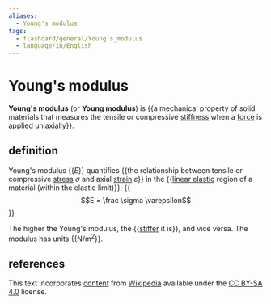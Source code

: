 ```yaml
---
aliases:
  - Young's modulus
tags:
  - flashcard/general/Young's_modulus
  - language/in/English
---
```


# Young's modulus

__Young's modulus__ (or __Young modulus__) is {{a mechanical property of solid materials that measures the tensile or compressive [stiffness](stiffness.md) when a [force](force.md) is applied uniaxially}}. <!--SR:!2024-05-30,11,270-->

## definition

Young's modulus {{$E$}} quantifies {{the relationship between tensile or compressive [stress](stress%20(mechanics).md) $\sigma$ and axial [strain](strain%20(mechanics).md) $\varepsilon$}} in the {{[linear elastic](linear%20elasticity.md) region of a material (within the elastic limit)}}: {{$$E = \frac \sigma \varepsilon$$}} <!--SR:!2024-06-05,17,290!2024-05-30,11,270!2024-05-28,9,270!2024-05-31,12,270-->

The higher the Young's modulus, the {{[stiffer](stiffness.md) it is}}, and vice versa. The modulus has units {{N/m<sup>2</sup>}}. <!--SR:!2024-06-02,14,290!2024-06-02,14,290-->

## references

This text incorporates [content](https://en.wikipedia.org/wiki/Young's_modulus) from [Wikipedia](Wikipedia.md) available under the [CC BY-SA 4.0](https://creativecommons.org/licenses/by-sa/4.0/) license.
